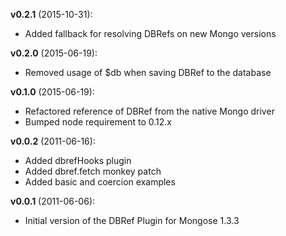 **v0.2.1** (2015-10-31):
  - Added fallback for resolving DBRefs on new Mongo versions

**v0.2.0** (2015-06-19):
  - Removed usage of $db when saving DBRef to the database

**v0.1.0** (2015-06-19):
  - Refactored reference of DBRef from the native Mongo driver
  - Bumped node requirement to 0.12.x

**v0.0.2** (2011-06-16):
  - Added dbrefHooks plugin
  - Added dbref.fetch monkey patch
  - Added basic and coercion examples

**v0.0.1** (2011-06-06):
  - Initial version of the DBRef Plugin for Mongose 1.3.3
